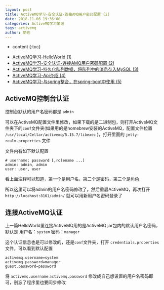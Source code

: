 ```yaml
---
layout: post
title: ActiveMQ学习-安全认证-连接AMQ用户密码配置 (2)
date: 2018-11-06 19:36:00
categories: ActiveMQ学习笔记
tags: activemq
author: 朋也
---
```


* content
{:toc}

- [ActiveMQ学习-HelloWorld (1)](https://blog.yiiu.co/2018/11/05/activemq-helloworld/)
- [ActiveMQ学习-安全认证-连接AMQ用户密码配置 (2)](https://blog.yiiu.co/2018/11/06/activemq-security/)
- [ActiveMQ学习-持久化队列数据，将队列中的消息存入MySQL (3)](https://blog.yiiu.co/2018/11/06/activemq-persistence/)
- [ActiveMQ学习-Api介绍 (4)](https://blog.yiiu.co/2018/11/08/activemq-api/)
- [ActiveMQ学习-与spring整合，在spring-boot中使用 (5)](https://blog.yiiu.co/2018/11/09/activemq-spring-boot/)

## ActiveMQ控制台认证

控制台默认的用户名密码都是 `admin`

可以在ActiveMQ配置文件里修改，如果下载的是二进制包，则打开ActiveMQ文件夹下的`conf`文件夹(如果用的是homebrew安装的ActiveMQ，配置文件位置 `/usr/local/Cellar/activemq/5.15.7/libexec` )，打开里面的 `jetty-realm.properties` 文件

文件内有如下默认配置

```
# username: password [,rolename ...]
admin: admin, admin
user: user, user
```





看上面注释可以知道，第一个是用户名，第二个是密码，第三个是角色

所以这里可以将admin的用户名密码修改了，然后重启ActiveMQ，再次打开 `http://locahost:8161/admin/` 就可以用新用户名密码登录了

## 连接ActiveMQ认证

上一篇HelloWorld里连接ActiveMQ用的是ActiveMQ jar包内的默认用户名密码，默认是 用户名：`system` 密码：`manager`

这个认证信息也是可以修改的，还是`conf`文件夹，打开 `credentials.properties` 文件，可以看到默认配置

```
activemq.username=system
activemq.password=manager
guest.password=password
```

将 `activemq.username` `activemq.password` 修改成自己想设置的用户名密码即可，别忘了程序里也要同步修改
